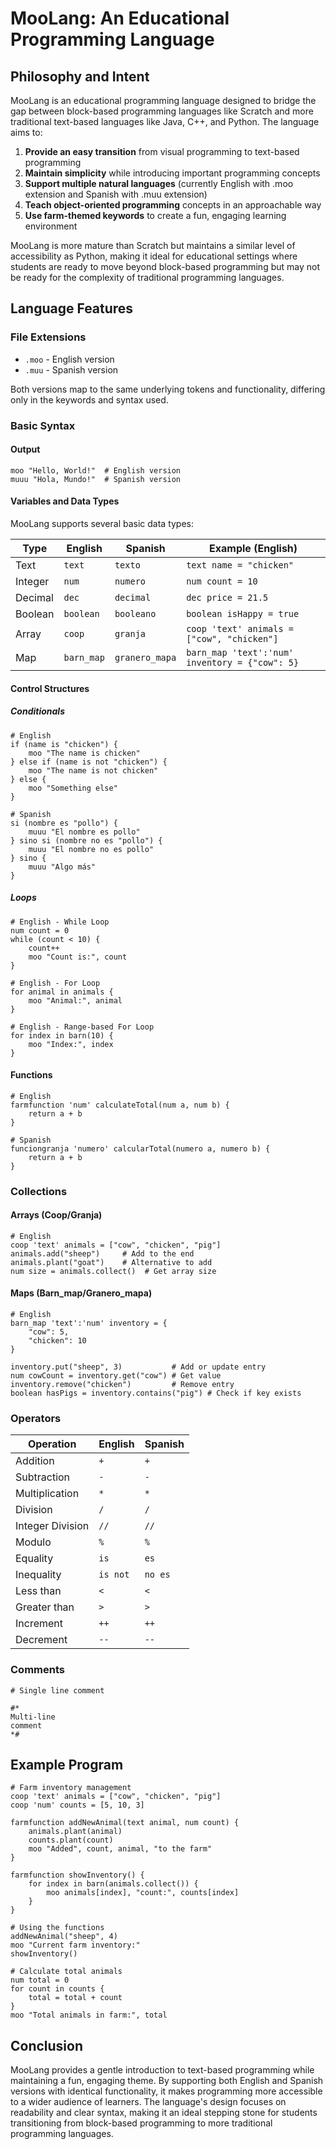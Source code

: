 # MooLang: An Educational Programming Language

## Philosophy and Intent

MooLang is an educational programming language designed to bridge the gap between block-based programming languages like Scratch and more traditional text-based languages like Java, C++, and Python. The language aims to:

1. **Provide an easy transition** from visual programming to text-based programming
2. **Maintain simplicity** while introducing important programming concepts
3. **Support multiple natural languages** (currently English with .moo extension and Spanish with .muu extension)
4. **Teach object-oriented programming** concepts in an approachable way
5. **Use farm-themed keywords** to create a fun, engaging learning environment

MooLang is more mature than Scratch but maintains a similar level of accessibility as Python, making it ideal for educational settings where students are ready to move beyond block-based programming but may not be ready for the complexity of traditional programming languages.

## Language Features

### File Extensions
- `.moo` - English version
- `.muu` - Spanish version

Both versions map to the same underlying tokens and functionality, differing only in the keywords and syntax used.

### Basic Syntax

#### Output
```
moo "Hello, World!"  # English version
muuu "Hola, Mundo!"  # Spanish version
```

#### Variables and Data Types

MooLang supports several basic data types:

| Type | English | Spanish | Example (English) |
|------|---------|---------|------------------|
| Text | `text` | `texto` | `text name = "chicken"` |
| Integer | `num` | `numero` | `num count = 10` |
| Decimal | `dec` | `decimal` | `dec price = 21.5` |
| Boolean | `boolean` | `booleano` | `boolean isHappy = true` |
| Array | `coop` | `granja` | `coop 'text' animals = ["cow", "chicken"]` |
| Map | `barn_map` | `granero_mapa` | `barn_map 'text':'num' inventory = {"cow": 5}` |

#### Control Structures

##### Conditionals
```
# English
if (name is "chicken") {
    moo "The name is chicken"
} else if (name is not "chicken") {
    moo "The name is not chicken"
} else {
    moo "Something else"
}

# Spanish
si (nombre es "pollo") {
    muuu "El nombre es pollo"
} sino si (nombre no es "pollo") {
    muuu "El nombre no es pollo"
} sino {
    muuu "Algo más"
}
```

##### Loops
```
# English - While Loop
num count = 0
while (count < 10) {
    count++
    moo "Count is:", count
}

# English - For Loop
for animal in animals {
    moo "Animal:", animal
}

# English - Range-based For Loop
for index in barn(10) {
    moo "Index:", index
}
```

#### Functions
```
# English
farmfunction 'num' calculateTotal(num a, num b) {
    return a + b
}

# Spanish
funciongranja 'numero' calcularTotal(numero a, numero b) {
    return a + b
}
```

### Collections

#### Arrays (Coop/Granja)
```
# English
coop 'text' animals = ["cow", "chicken", "pig"]
animals.add("sheep")     # Add to the end
animals.plant("goat")    # Alternative to add
num size = animals.collect()  # Get array size
```

#### Maps (Barn_map/Granero_mapa)
```
# English
barn_map 'text':'num' inventory = {
    "cow": 5,
    "chicken": 10
}

inventory.put("sheep", 3)           # Add or update entry
num cowCount = inventory.get("cow") # Get value
inventory.remove("chicken")         # Remove entry
boolean hasPigs = inventory.contains("pig") # Check if key exists
```

### Operators

| Operation | English | Spanish |
|-----------|---------|---------|
| Addition | `+` | `+` |
| Subtraction | `-` | `-` |
| Multiplication | `*` | `*` |
| Division | `/` | `/` |
| Integer Division | `//` | `//` |
| Modulo | `%` | `%` |
| Equality | `is` | `es` |
| Inequality | `is not` | `no es` |
| Less than | `<` | `<` |
| Greater than | `>` | `>` |
| Increment | `++` | `++` |
| Decrement | `--` | `--` |

### Comments
```
# Single line comment

#*
Multi-line
comment
*#
```

## Example Program

```
# Farm inventory management
coop 'text' animals = ["cow", "chicken", "pig"]
coop 'num' counts = [5, 10, 3]

farmfunction addNewAnimal(text animal, num count) {
    animals.plant(animal)
    counts.plant(count)
    moo "Added", count, animal, "to the farm"
}

farmfunction showInventory() {
    for index in barn(animals.collect()) {
        moo animals[index], "count:", counts[index]
    }
}

# Using the functions
addNewAnimal("sheep", 4)
moo "Current farm inventory:"
showInventory()

# Calculate total animals
num total = 0
for count in counts {
    total = total + count
}
moo "Total animals in farm:", total
```

## Conclusion

MooLang provides a gentle introduction to text-based programming while maintaining a fun, engaging theme. By supporting both English and Spanish versions with identical functionality, it makes programming more accessible to a wider audience of learners. The language's design focuses on readability and clear syntax, making it an ideal stepping stone for students transitioning from block-based programming to more traditional programming languages.
